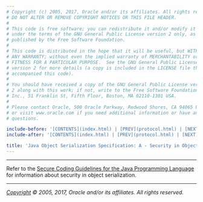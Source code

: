 ```yaml
---
# Copyright (c) 2005, 2017, Oracle and/or its affiliates. All rights reserved.
# DO NOT ALTER OR REMOVE COPYRIGHT NOTICES OR THIS FILE HEADER.
#
# This code is free software; you can redistribute it and/or modify it
# under the terms of the GNU General Public License version 2 only, as
# published by the Free Software Foundation.
#
# This code is distributed in the hope that it will be useful, but WITHOUT
# ANY WARRANTY; without even the implied warranty of MERCHANTABILITY or
# FITNESS FOR A PARTICULAR PURPOSE.  See the GNU General Public License
# version 2 for more details (a copy is included in the LICENSE file that
# accompanied this code).
#
# You should have received a copy of the GNU General Public License version
# 2 along with this work; if not, write to the Free Software Foundation,
# Inc., 51 Franklin St, Fifth Floor, Boston, MA 02110-1301 USA.
#
# Please contact Oracle, 500 Oracle Parkway, Redwood Shores, CA 94065 USA
# or visit www.oracle.com if you need additional information or have any
# questions.

include-before: '[CONTENTS](index.html) | [PREV](protocol.html) | [NEXT](exceptions.html)'
include-after: '[CONTENTS](index.html) | [PREV](protocol.html) | [NEXT](exceptions.html)'

title: 'Java Object Serialization Specification: A - Security in Object Serialization'
---
```


-------------------------------------------------------------------------------

Refer to the [Secure Coding Guidelines for the Java Programming
Language](http://www.oracle.com/technetwork/java/seccodeguide-139067.html) for
information about security in object serialization.

-------------------------------------------------------------------------------

*[Copyright](../../../legal/SMICopyright.html) &copy; 2005, 2017, Oracle
and/or its affiliates. All rights reserved.*
